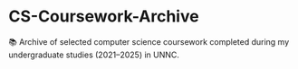 # CS-Coursework-Archive
📚 Archive of selected computer science coursework completed during my undergraduate studies (2021–2025) in UNNC.

